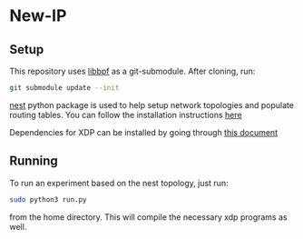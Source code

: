 # New-IP

## Setup

This repository uses [libbpf](https://github.com/libbpf/libbpf/) as a git-submodule. After cloning, run:

```bash
git submodule update --init
```

[nest](https://gitlab.com/nitk-nest/nest/-/blob/master/INSTALL.md) python package is used to help setup network topologies and populate routing tables. You can follow the installation instructions [here](https://gitlab.com/nitk-nest/nest/-/blob/master/INSTALL.md)

Dependencies for XDP can be installed by going through [this document](https://github.com/xdp-project/xdp-tutorial/blob/master/setup_dependencies.org)

## Running

To run an experiment based on the nest topology, just run:

```bash
sudo python3 run.py
```

from the home directory. This will compile the necessary xdp programs as well.
